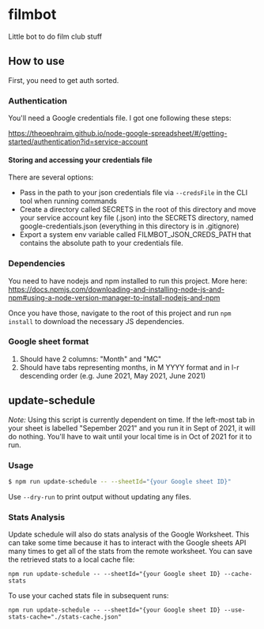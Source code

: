 # filmbot

Little bot to do film club stuff

## How to use

First, you need to get auth sorted.

### Authentication

You'll need a Google credentials file. I got one following these steps:

https://theoephraim.github.io/node-google-spreadsheet/#/getting-started/authentication?id=service-account

#### Storing and accessing your credentials file

There are several options:

- Pass in the path to your json credentials file via `--credsFile` in the CLI tool when running commands
- Create a directory called SECRETS in the root of this directory and move your service account key file (.json) into the SECRETS directory, named google-credentials.json (everything in this directory is in .gitignore)
- Export a system env variable called FILMBOT_JSON_CREDS_PATH that contains the absolute path to your credentials file.

### Dependencies

You need to have nodejs and npm installed to run this project. More here: https://docs.npmjs.com/downloading-and-installing-node-js-and-npm#using-a-node-version-manager-to-install-nodejs-and-npm

Once you have those, navigate to the root of this project and run `npm install` to download the necessary JS dependencies.

### Google sheet format

1. Should have 2 columns: "Month" and "MC"
2. Should have tabs representing months, in M YYYY format and in l-r descending order (e.g. June 2021, May 2021, June 2021)

## update-schedule

_Note:_ Using this script is currently dependent on time. If the left-most tab in your sheet is labelled "Sepember 2021" and you run it in Sept of 2021, it will do nothing. You'll have to wait until your local time is in Oct of 2021 for it to run.

### Usage

```sh
$ npm run update-schedule -- --sheetId="{your Google sheet ID}"
```

Use `--dry-run` to print output without updating any files.

### Stats Analysis

Update schedule will also do stats analysis of the Google Worksheet. This can take some time because it has to interact with the Google sheets API many times to get all of the stats from the remote worksheet. You can save the retrieved stats to a local cache file:

```
npm run update-schedule -- --sheetId="{your Google sheet ID} --cache-stats
```

To use your cached stats file in subsequent runs:

```
npm run update-schedule -- --sheetId="{your Google sheet ID} --use-stats-cache="./stats-cache.json"
```